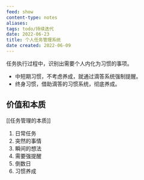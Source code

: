 ```yaml
---
feed: show
content-type: notes
aliases: 
tags: todo/持续迭代 
date: 2022-06-23
title: 个人任务管理系统
date created: 2022-06-09
---
```


任务执行过程中，识别出需要个人内化为习惯的事项。
- 中短期习惯，不考虑养成，就通过滴答系统强制提醒。
- 终身习惯，借助滴答的习惯系统，彻底养成。

## 价值和本质

[[任务管理的本质]]

1. 日常任务
2. 突然的事情
3. 瞬间的想法
4. 需要强提醒
5. 倒数日
6. 习惯养成
